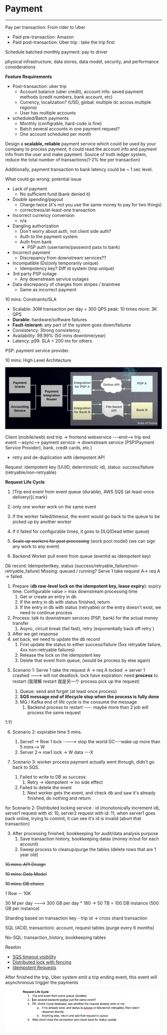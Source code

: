 # Payment 



---

Pay per transaction: From rider to Uber

- Paid pre-transaction: Amazon
- Paid post-transaction: Uber trip : take the trip first



Schedule batched monthly payment: pay to driver



physical infrastructure, data stores, data model, security, and performance considerations

**Feature Requirements**

- Post-transaction: uber trip
  - Account balance (uber credit), account info: saved payment methods (credit numbers, bank account, etc)
  - Currency, localization? (USD, global: multiple dc across multiple regions)
  - User has multiple accounts
- scheduled/Batch payments
  - Monthly (configrable, hard-code is fine)
  - Batch several accounts in one payment request?
  - One account scheduled per month





Design a **scalable, reliable** payment service which could be used by your company to process payment, it could read the account info and payment info from the user and make payment. Source of truth ledger system, reduce the total number of transactions(1-2% fee per transaction)

Additionally, payment transaction to bank latency could be ~ 1 sec level.





What could go wrong: potential issue

- Lack of payment
  - No sufficient fund (bank denied it)
- Double spending/payout
  - Charge twice (it's not you use the same money to pay for two things)
  - correctness/at-least-one transaction
- Incorrect currency conversion
  - n/a
- Dangling authorization
  - Don't worry about auth, not client side auth?
  - Auth to the payment system
  - Auth from bank
    - PSP auth (username/password pass to bank)
- Incorrect payment
  - Discrepancy from downstream services??
- Incompatible IDs(only temporarily unique)
  - Idempotency key? Diff id system (tmp unique)
- 3rd party PSP outage
  - Any downstream service outages
- Data discrepancy of charges from stripes / braintree
  - Same as incorrect payment

10 mins: Constraints/SLA

- Scalable: 30M transaction per day = 300 QPS peak: 10 times more: 3K QPS
- **Durable**: hardware/software failures
- **Fault-tolerant:** any part of the system goes down/failures
- Consistency: Strong consistency.
- Availability: 99.99% (50 mins downtime/year)
- Latency: p99. SLA < 200 ms for others



PSP: payment service provider.









10 mins: High Level Architecture

![Payment Grants Accounting Service Integration Online API for PSP A Payment Integration Router File-based Integration API for Bank B PSP A Bank B Area of Focu ](../../media/Payment^JTrade-Payment-Payment-image1.png)

Client (mobile/web) end trip -> frontend webservice ---emit--> trip end event --async--> payment service -> downstream service (PSP(Payment Service Provider), bank, credit cards, etc.)

- retry and de-duplication with idempotent API

Request: idempotent key (UUID, deterministic id), status: success/failure (retryable/non-retryable)

**Request Life Cycle**

1.  [Trip end event from event queue (durable), AWS SQS (at-least-once delivery)]{.mark}



1.  only one worker work on the same event
2.  If the worker failed/timeout, the event would go back to the queue to be picked up by another worker
3.  If it failed for configurable times, it goes to DLQ(Dead letter queue)
4.  ~~Scale up workers for past processing~~ (work pool model) (we can sign any work to any event)



2.  Backend Worker pull event from queue (eventid as idempotent key)

Db record: Idempotentkey, status (success/retryable_failure/non-retryable_failure) Missing: queued / running? Serve 1 take request A-> req A → failed.

1.  Prepare (**db row-level lock on the idempotent key, lease expiry**): expiry time: Configurable value > max downstream processing time
    1.  Get or create an entry in db
    2.  If the entry in db with status finished, return
    3.  If the entry in db with status (retryable) or the entry doesn't exist, we need to continue process
2.  Process: talk to downstream services (PSP, bank) for the actual money transfer
    1.  Async, circuit break (fail fast), retry (exponentially back off retry )
3.  After we get response
4.  set back, we need to update the db record
    1.  First update the status to either success/failure (5xx retryable failure, 4xx non-retryable failures)
    2.  Release the lock on the idempotent key
    3.  Delete that event from queue, (would be process by else again)

<!-- -->

5.  Scenario 1: Serve 1 take the request A -> req A locked → server 1 crashed ---> will not deadlock. lock have expiration: need **process** to restart (我理解 restart 就是另一个 process pick up the request)
    1.  Queue: send and forget (at least once process)

    <!-- -->

    2.  **SQS message end of lifecycle stop when the process is fully done**

    <!-- -->

    3.  MQ / Kafka end of life cycle is the consume the message
        1.  Backend process to restart ---- maybe more than 2 job will process the same request

1:11



6.  Scenario 2: expirable time 5 mins.
    1.  Serve1 -> Row 1 lock ----> stop the world GC---wake up more than 5 mins--> W
    2.  Server 2-> row1 lock -> W data ---X



7.  Scenario 3: worker process payment actually went through, didn't go back to SQS.
    1.  Failed to write to DB as success:
        1.  Retry -> idempotent -> no side effect
    2.  Failed to delete the event
        1.  Next worker gets the event, and check db and saw it's already finished, do nothing and return



for Scenario 2: Distributed locking service : id (monotonically increment id), server1 request with id: 10, server2 request with id: 11, when server1 goes back online, trying to commit, it can see it's id is invalid (abort that transaction)



3.  After processing finished, bookkeeping for audit/data analysis purpose
    1.  Save transaction history, bookkeeping datas (money in/out for each account)
    2.  Sweep process to cleanup/purge the tables (delete rows that are 1 year old)













~~10 mins: API Design~~

~~10 mins: Data Model~~

~~10 mins: DB choice~~

1 Row -- 10K

30 M per day ---> 300 GB per day * 180 -> 50 TB = 100 DB instance (500 GB per instance)

Sharding based on transaction key - trip id → cross shard transaction

SQL (ACID, transaction): account, request tables (purge every 6 months)

No-SQL: transaction_history, bookkeeping tables



Readon

- [SQS timeout visibility](https://docs.aws.amazon.com/AWSSimpleQueueService/latest/SQSDeveloperGuide/sqs-visibility-timeout.html)
- [Distributed lock with fencing](https://martin.kleppmann.com/2016/02/08/how-to-do-distributed-locking.html)
- [Idempotent Requests](https://stripe.com/docs/api/idempotent_requests)







After finished the trip, Uber system emit a trip ending event, this event will asynchronous trigger the payments





![Request Life Cycle 1. Trip end event from event queue (durable) 2. ban several backend pull the same event? 3. FE: check mysql database, see whether the request already exist or not a. If it's already exist, and status is or failure(non-retryable), then retum response directly b. Anything else, return and add that request to queue 4. Web client dose the connection and check back for status update ](../../media/Payment^JTrade-Payment-Payment-image2.png)


